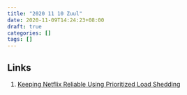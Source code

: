 ```yaml
---
title: "2020 11 10 Zuul"
date: 2020-11-09T14:24:23+08:00
draft: true
categories: []
tags: []
---
```



## Links
1. [Keeping Netflix Reliable Using Prioritized Load Shedding](https://netflixtechblog.com/keeping-netflix-reliable-using-prioritized-load-shedding-6cc827b02f94)
